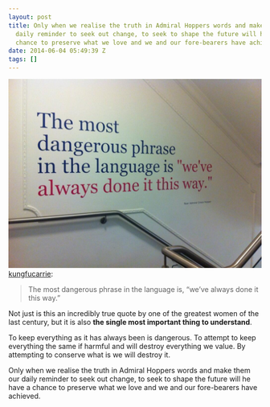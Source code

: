 ```yaml
---
layout: post
title: Only when we realise the truth in Admiral Hoppers words and make them our
  daily reminder to seek out change, to seek to shape the future will he have a
  chance to preserve what we love and we and our fore-bearers have achieved.
date: 2014-06-04 05:49:39 Z
tags: []
---
```

![](/media/2014/06/87772552134.jpg)
[kungfucarrie](http://kungfucarrie.tumblr.com/post/84034989890/the-most-dangerous-phrase-in-the-language-is):

> The most dangerous phrase in the language is, “we’ve always done it this way.”

Not just is this an incredibly true quote by one of the greatest women of the last century, but it is also **the single most important thing to understand**.

To keep everything as it has always been is dangerous. To attempt to keep everything the same if harmful and will destroy everything we value. By attempting to conserve what is we will destroy it.

Only when we realise the truth in Admiral Hoppers words and make them our daily reminder to seek out change, to seek to shape the future will he have a chance to preserve what we love and we and our fore-bearers have achieved.
